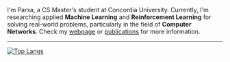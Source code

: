I'm Parsa, a CS Master's student at Concordia University. Currently, I'm researching applied **Machine Learning** and **Reinforcement Learning** for solving real-world problems, particularly in the field of **Computer Networks**. Check my [webpage](https://procedurally-generated-human.github.io/) or [publications](https://scholar.google.com/citations?user=RkgCgz0AAAAJ&hl=en) for more information.

-------------------

[![Top Langs](https://github-readme-stats.vercel.app/api/top-langs/?username=Procedurally-Generated-Human&layout=compact)](https://github.com/anuraghazra/github-readme-stats)



<!---
Procedurally-Generated-Human/Procedurally-Generated-Human is a ✨ special ✨ repository because its `README.md` (this file) appears on your GitHub profile.
You can click the Preview link to take a look at your changes.
--->
